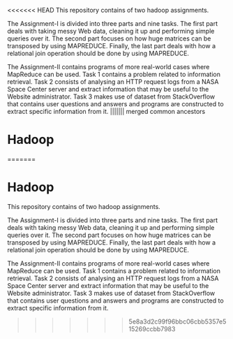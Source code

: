 <<<<<<< HEAD
This repository contains of two hadoop assignments.

The Assignment-I is divided into three parts and nine tasks. The first part deals with taking messy Web data, cleaning it up and performing simple queries over it. The second part focuses on how huge matrices can be transposed by using MAPREDUCE. Finally, the last part deals with how a relational join operation should be done by using MAPREDUCE.

The Assignment-II contains programs of more real-world cases where MapReduce can be used. Task 1 contains a problem related to information retrieval. Task 2 consists of analysing an HTTP request logs from a NASA Space Center server and extract information that may be useful to the Website administrator. Task 3 makes use of dataset from StackOverflow that contains user questions and answers and programs are constructed to extract specific information from it.
||||||| merged common ancestors
# Hadoop
=======
# Hadoop

This repository contains of two hadoop assignments.

The Assignment-I is divided into three parts and nine tasks. The first part deals with taking messy Web data, cleaning it up and performing simple queries over it. The second part focuses on how huge matrices can be transposed by using MAPREDUCE. Finally, the last part deals with how a relational join operation should be done by using MAPREDUCE. 

The Assignment-II contains programs of more real-world cases where MapReduce can be used. Task 1 contains a problem related to information retrieval. Task 2 consists of analysing an HTTP request logs from a NASA Space Center server and extract information that may be useful to the Website administrator. Task 3 makes use of dataset from StackOverflow that  contains user questions and answers and programs are constructed to extract specific information from it. 
>>>>>>> 5e8a3d2c99f96bbc06cbb5357e515269ccbb7983
